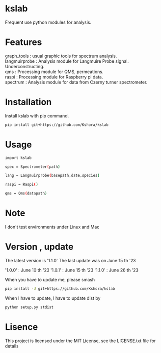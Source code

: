 # kslab
Frequent use python modules for analysis.

# Features
graph_tools : usual graphic tools for spectrum analysis.<br>
langmuirprobe : Analysis module for Langmuire Probe signal. Underconstructing.<br>
qms : Processing module for QMS, permeations.<br>
raspi : Processing module for Raspberry pi data.<br>
spectrum : Analysis module for data from Czerny turner spectrometer.<br>

# Installation
Install kslab with pip command.
```bash
pip install git+https://github.com/Kshora/kslab
```

# Usage
```bash
import kslab

spec = Spectrometer(path)

lang = Langmuirprobe(basepath,date,species)

raspi = Raspi()

qms = Qms(datapath)
```

# Note 
I don't test environments under Linux and Mac

# Version , update
The latest version is '1.1.0'
The last update was on June 15 th '23

'1.0.0' : June 10 th '23
'1.0.1' : June 15 th '23
'1.1.0' : June 26 th '23

When you have to update me, please smash
```bash
pip install -U git+https://github.com/Kshora/kslab
```

When I have to update, I have to update dist by 
```bash
python setup.py stdist
```


# Lisence

This project is licensed under the MIT License, see the LICENSE.txt file for details



